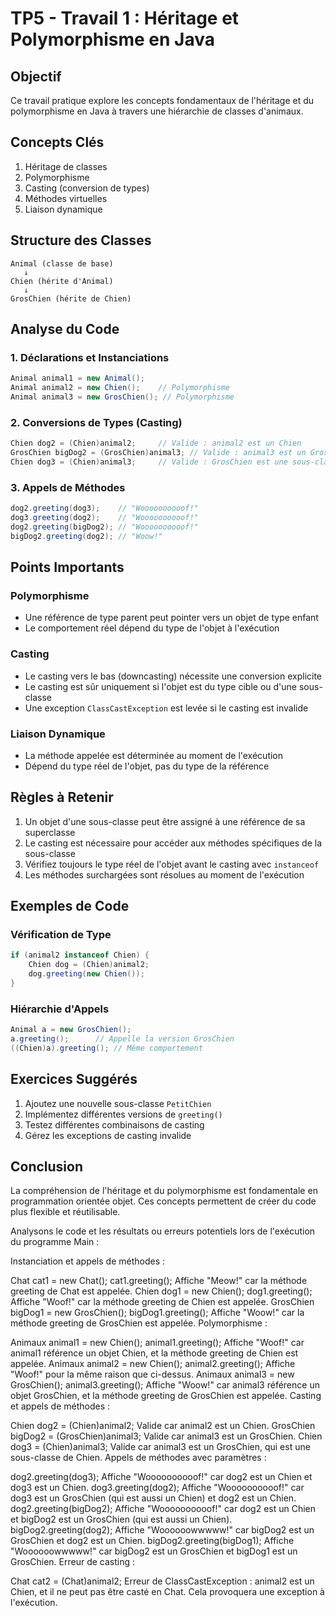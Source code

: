 # TP5 - Travail 1 : Héritage et Polymorphisme en Java

## Objectif
Ce travail pratique explore les concepts fondamentaux de l'héritage et du polymorphisme en Java à travers une hiérarchie de classes d'animaux.

## Concepts Clés
1. Héritage de classes
2. Polymorphisme
3. Casting (conversion de types)
4. Méthodes virtuelles
5. Liaison dynamique

## Structure des Classes
```
Animal (classe de base)
   ↓
Chien (hérite d'Animal)
   ↓
GrosChien (hérite de Chien)
```

## Analyse du Code

### 1. Déclarations et Instanciations
```java
Animal animal1 = new Animal();
Animal animal2 = new Chien();    // Polymorphisme
Animal animal3 = new GrosChien(); // Polymorphisme
```

### 2. Conversions de Types (Casting)
```java
Chien dog2 = (Chien)animal2;     // Valide : animal2 est un Chien
GrosChien bigDog2 = (GrosChien)animal3; // Valide : animal3 est un GrosChien
Chien dog3 = (Chien)animal3;     // Valide : GrosChien est une sous-classe de Chien
```

### 3. Appels de Méthodes
```java
dog2.greeting(dog3);    // "Woooooooooof!"
dog3.greeting(dog2);    // "Woooooooooof!"
dog2.greeting(bigDog2); // "Woooooooooof!"
bigDog2.greeting(dog2); // "Woow!"
```

## Points Importants

### Polymorphisme
- Une référence de type parent peut pointer vers un objet de type enfant
- Le comportement réel dépend du type de l'objet à l'exécution

### Casting
- Le casting vers le bas (downcasting) nécessite une conversion explicite
- Le casting est sûr uniquement si l'objet est du type cible ou d'une sous-classe
- Une exception `ClassCastException` est levée si le casting est invalide

### Liaison Dynamique
- La méthode appelée est déterminée au moment de l'exécution
- Dépend du type réel de l'objet, pas du type de la référence

## Règles à Retenir
1. Un objet d'une sous-classe peut être assigné à une référence de sa superclasse
2. Le casting est nécessaire pour accéder aux méthodes spécifiques de la sous-classe
3. Vérifiez toujours le type réel de l'objet avant le casting avec `instanceof`
4. Les méthodes surchargées sont résolues au moment de l'exécution

## Exemples de Code

### Vérification de Type
```java
if (animal2 instanceof Chien) {
    Chien dog = (Chien)animal2;
    dog.greeting(new Chien());
}
```

### Hiérarchie d'Appels
```java
Animal a = new GrosChien();
a.greeting();      // Appelle la version GrosChien
((Chien)a).greeting(); // Même comportement
```

## Exercices Suggérés
1. Ajoutez une nouvelle sous-classe `PetitChien`
2. Implémentez différentes versions de `greeting()`
3. Testez différentes combinaisons de casting
4. Gérez les exceptions de casting invalide

## Conclusion
La compréhension de l'héritage et du polymorphisme est fondamentale en programmation orientée objet. Ces concepts permettent de créer du code plus flexible et réutilisable.

Analysons le code et les résultats ou erreurs potentiels lors de l'exécution du programme Main :

Instanciation et appels de méthodes :

Chat cat1 = new Chat(); cat1.greeting();
Affiche "Meow!" car la méthode greeting de Chat est appelée.
Chien dog1 = new Chien(); dog1.greeting();
Affiche "Woof!" car la méthode greeting de Chien est appelée.
GrosChien bigDog1 = new GrosChien(); bigDog1.greeting();
Affiche "Woow!" car la méthode greeting de GrosChien est appelée.
Polymorphisme :

Animaux animal1 = new Chien(); animal1.greeting();
Affiche "Woof!" car animal1 référence un objet Chien, et la méthode greeting de Chien est appelée.
Animaux animal2 = new Chien(); animal2.greeting();
Affiche "Woof!" pour la même raison que ci-dessus.
Animaux animal3 = new GrosChien(); animal3.greeting();
Affiche "Woow!" car animal3 référence un objet GrosChien, et la méthode greeting de GrosChien est appelée.
Casting et appels de méthodes :

Chien dog2 = (Chien)animal2;
Valide car animal2 est un Chien.
GrosChien bigDog2 = (GrosChien)animal3;
Valide car animal3 est un GrosChien.
Chien dog3 = (Chien)animal3;
Valide car animal3 est un GrosChien, qui est une sous-classe de Chien.
Appels de méthodes avec paramètres :

dog2.greeting(dog3);
Affiche "Woooooooooof!" car dog2 est un Chien et dog3 est un Chien.
dog3.greeting(dog2);
Affiche "Woooooooooof!" car dog3 est un GrosChien (qui est aussi un Chien) et dog2 est un Chien.
dog2.greeting(bigDog2);
Affiche "Woooooooooof!" car dog2 est un Chien et bigDog2 est un GrosChien (qui est aussi un Chien).
bigDog2.greeting(dog2);
Affiche "Woooooowwwww!" car bigDog2 est un GrosChien et dog2 est un Chien.
bigDog2.greeting(bigDog1);
Affiche "Woooooowwwww!" car bigDog2 est un GrosChien et bigDog1 est un GrosChien.
Erreur de casting :

Chat cat2 = (Chat)animal2;
Erreur de ClassCastException : animal2 est un Chien, et il ne peut pas être casté en Chat. Cela provoquera une exception à l'exécution.